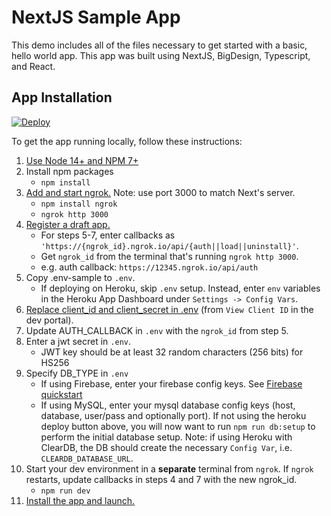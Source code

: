 # NextJS Sample App

This demo includes all of the files necessary to get started with a basic, hello world app. This app was built using NextJS, BigDesign, Typescript, and React.

## App Installation

[![Deploy](https://www.herokucdn.com/deploy/button.svg)](https://heroku.com/deploy?template=https://github.com/bigcommerce/sample-app-nodejs)

To get the app running locally, follow these instructions:

1. [Use Node 14+ and NPM 7+](https://docs.npmjs.com/downloading-and-installing-node-js-and-npm#checking-your-version-of-npm-and-node-js)
2. Install npm packages
    - `npm install`
3. [Add and start ngrok.](https://www.npmjs.com/package/ngrok#usage) Note: use port 3000 to match Next's server.
    - `npm install ngrok`
    - `ngrok http 3000`
4. [Register a draft app.](https://developer.bigcommerce.com/api-docs/apps/quick-start#register-a-draft-app)
     - For steps 5-7, enter callbacks as `'https://{ngrok_id}.ngrok.io/api/{auth||load||uninstall}'`. 
     - Get `ngrok_id` from the terminal that's running `ngrok http 3000`.
     - e.g. auth callback: `https://12345.ngrok.io/api/auth`
5. Copy .env-sample to `.env`.
     - If deploying on Heroku, skip `.env` setup.  Instead, enter `env` variables in the Heroku App Dashboard under `Settings -> Config Vars`.
6. [Replace client_id and client_secret in .env](https://devtools.bigcommerce.com/my/apps) (from `View Client ID` in the dev portal).
7. Update AUTH_CALLBACK in `.env` with the `ngrok_id` from step 5.
8. Enter a jwt secret in `.env`.
    - JWT key should be at least 32 random characters (256 bits) for HS256
9. Specify DB_TYPE in `.env`
    - If using Firebase, enter your firebase config keys. See [Firebase quickstart](https://firebase.google.com/docs/firestore/quickstart)
    - If using MySQL, enter your mysql database config keys (host, database, user/pass and optionally port). If not using the heroku deploy button above, you will now want to run `npm run db:setup` to perform the initial database setup. Note: if using Heroku with ClearDB, the DB should create the necessary `Config Var`, i.e. `CLEARDB_DATABASE_URL`.
10. Start your dev environment in a **separate** terminal from `ngrok`. If `ngrok` restarts, update callbacks in steps 4 and 7 with the new ngrok_id.
    - `npm run dev`
11. [Install the app and launch.](https://developer.bigcommerce.com/api-docs/apps/quick-start#install-the-app)
